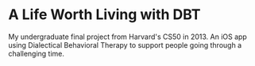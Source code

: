 # A Life Worth Living with DBT
My undergraduate final project from Harvard's CS50 in 2013. An iOS app using Dialectical Behavioral Therapy to support people going through a challenging time.



